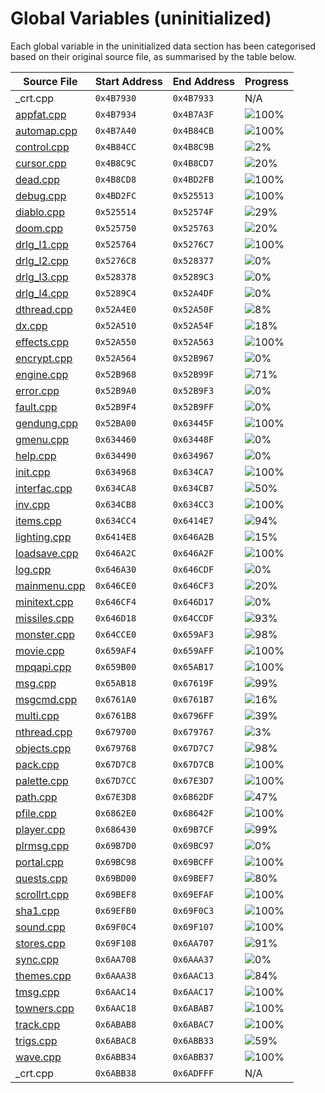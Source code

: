 # Global Variables (uninitialized)

Each global variable in the uninitialized data section has been categorised based on their original source file, as summarised by the table below.

| Source File                | Start Address | End Address | Progress                                                         |
|----------------------------|---------------|-------------|------------------------------------------------------------------|
| _crt.cpp                   | `0x4B7930`    | `0x4B7933`  | N/A                                                              |
| [appfat.cpp](appfat.h)     | `0x4B7934`    | `0x4B7A3F`  | ![100%](https://progress-bar.dev/100/ "(268/268 bytes)")         |
| [automap.cpp](automap.h)   | `0x4B7A40`    | `0x4B84CB`  | ![100%](https://progress-bar.dev/100/ "(2700/2700 bytes)")       |
| [control.cpp](control.h)   | `0x4B84CC`    | `0x4B8C9B`  | ![2%](https://progress-bar.dev/2/ "(56/2000 bytes)")             |
| [cursor.cpp](cursor.h)     | `0x4B8C9C`    | `0x4B8CD7`  | ![20%](https://progress-bar.dev/20/ "(12/60 bytes)")             |
| [dead.cpp](dead.h)         | `0x4B8CD8`    | `0x4BD2FB`  | ![100%](https://progress-bar.dev/100/ "(17956/17956 bytes)")     |
| [debug.cpp](debug.h)       | `0x4BD2FC`    | `0x525513`  | ![100%](https://progress-bar.dev/100/ "(426520/426520 bytes)")   |
| [diablo.cpp](diablo.h)     | `0x525514`    | `0x52574F`  | ![29%](https://progress-bar.dev/29/ "(169/572 bytes)")           |
| [doom.cpp](doom.h)         | `0x525750`    | `0x525763`  | ![20%](https://progress-bar.dev/20/ "(4/20 bytes)")              |
| [drlg_l1.cpp](drlg_l1.h)   | `0x525764`    | `0x5276C7`  | ![100%](https://progress-bar.dev/100/ "(8036/8036 bytes)")       |
| [drlg_l2.cpp](drlg_l2.h)   | `0x5276C8`    | `0x528377`  | ![0%](https://progress-bar.dev/0/ "(0/3248 bytes)")              |
| [drlg_l3.cpp](drlg_l3.h)   | `0x528378`    | `0x5289C3`  | ![0%](https://progress-bar.dev/0/ "(0/1612 bytes)")              |
| [drlg_l4.cpp](drlg_l4.h)   | `0x5289C4`    | `0x52A4DF`  | ![0%](https://progress-bar.dev/0/ "(0/6940 bytes)")              |
| [dthread.cpp](dthread.h)   | `0x52A4E0`    | `0x52A50F`  | ![8%](https://progress-bar.dev/8/ "(4/48 bytes)")                |
| [dx.cpp](dx.h)             | `0x52A510`    | `0x52A54F`  | ![18%](https://progress-bar.dev/18/ "(12/64 bytes)")             |
| [effects.cpp](effects.h)   | `0x52A550`    | `0x52A563`  | ![100%](https://progress-bar.dev/100/ "(20/20 bytes)")           |
| [encrypt.cpp](encrypt.h)   | `0x52A564`    | `0x52B967`  | ![0%](https://progress-bar.dev/0/ "(0/5124 bytes)")              |
| [engine.cpp](engine.h)     | `0x52B968`    | `0x52B99F`  | ![71%](https://progress-bar.dev/71/ "(40/56 bytes)")             |
| [error.cpp](error.h)       | `0x52B9A0`    | `0x52B9F3`  | ![0%](https://progress-bar.dev/0/ "(0/84 bytes)")                |
| [fault.cpp](fault.h)       | `0x52B9F4`    | `0x52B9FF`  | ![0%](https://progress-bar.dev/0/ "(0/12 bytes)")                |
| [gendung.cpp](gendung.h)   | `0x52BA00`    | `0x63445F`  | ![100%](https://progress-bar.dev/100/ "(1084000/1084000 bytes)") |
| [gmenu.cpp](gmenu.h)       | `0x634460`    | `0x63448F`  | ![0%](https://progress-bar.dev/0/ "(0/48 bytes)")                |
| [help.cpp](help.h)         | `0x634490`    | `0x634967`  | ![0%](https://progress-bar.dev/0/ "(0/1240 bytes)")              |
| [init.cpp](init.h)         | `0x634968`    | `0x634CA7`  | ![100%](https://progress-bar.dev/100/ "(832/832 bytes)")         |
| [interfac.cpp](interfac.h) | `0x634CA8`    | `0x634CB7`  | ![50%](https://progress-bar.dev/50/ "(8/16 bytes)")              |
| [inv.cpp](inv.h)           | `0x634CB8`    | `0x634CC3`  | ![100%](https://progress-bar.dev/100/ "(12/12 bytes)")           |
| [items.cpp](items.h)       | `0x634CC4`    | `0x6414E7`  | ![94%](https://progress-bar.dev/94/ "(48636/51236 bytes)")       |
| [lighting.cpp](lighting.h) | `0x6414E8`    | `0x646A2B`  | ![15%](https://progress-bar.dev/15/ "(3377/21828 bytes)")        |
| [loadsave.cpp](loadsave.h) | `0x646A2C`    | `0x646A2F`  | ![100%](https://progress-bar.dev/100/ "(4/4 bytes)")             |
| [log.cpp](log.h)           | `0x646A30`    | `0x646CDF`  | ![0%](https://progress-bar.dev/0/ "(4/688 bytes)")               |
| [mainmenu.cpp](mainmenu.h) | `0x646CE0`    | `0x646CF3`  | ![20%](https://progress-bar.dev/20/ "(4/20 bytes)")              |
| [minitext.cpp](minitext.h) | `0x646CF4`    | `0x646D17`  | ![0%](https://progress-bar.dev/0/ "(0/36 bytes)")                |
| [missiles.cpp](missiles.h) | `0x646D18`    | `0x64CCDF`  | ![93%](https://progress-bar.dev/93/ "(23004/24520 bytes)")       |
| [monster.cpp](monster.h)   | `0x64CCE0`    | `0x659AF3`  | ![98%](https://progress-bar.dev/98/ "(51736/52756 bytes)")       |
| [movie.cpp](movie.h)       | `0x659AF4`    | `0x659AFF`  | ![100%](https://progress-bar.dev/100/ "(12/12 bytes)")           |
| [mpqapi.cpp](mpqapi.h)     | `0x659B00`    | `0x65AB17`  | ![100%](https://progress-bar.dev/100/ "(4120/4120 bytes)")       |
| [msg.cpp](msg.h)           | `0x65AB18`    | `0x67619F`  | ![99%](https://progress-bar.dev/99/ "(112203/112264 bytes)")     |
| [msgcmd.cpp](msgcmd.h)     | `0x6761A0`    | `0x6761B7`  | ![16%](https://progress-bar.dev/16/ "(4/24 bytes)")              |
| [multi.cpp](multi.h)       | `0x6761B8`    | `0x6796FF`  | ![39%](https://progress-bar.dev/39/ "(5337/13640 bytes)")        |
| [nthread.cpp](nthread.h)   | `0x679700`    | `0x679767`  | ![3%](https://progress-bar.dev/3/ "(4/104 bytes)")               |
| [objects.cpp](objects.h)   | `0x679768`    | `0x67D7C7`  | ![98%](https://progress-bar.dev/98/ "(16300/16480 bytes)")       |
| [pack.cpp](pack.h)         | `0x67D7C8`    | `0x67D7CB`  | ![100%](https://progress-bar.dev/100/ "(4/4 bytes)")             |
| [palette.cpp](palette.h)   | `0x67D7CC`    | `0x67E3D7`  | ![100%](https://progress-bar.dev/100/ "(3084/3084 bytes)")       |
| [path.cpp](path.h)         | `0x67E3D8`    | `0x6862DF`  | ![47%](https://progress-bar.dev/47/ "(15600/32520 bytes)")       |
| [pfile.cpp](pfile.h)       | `0x6862E0`    | `0x68642F`  | ![100%](https://progress-bar.dev/100/ "(336/336 bytes)")         |
| [player.cpp](player.h)     | `0x686430`    | `0x69B7CF`  | ![99%](https://progress-bar.dev/99/ "(86884/86944 bytes)")       |
| [plrmsg.cpp](plrmsg.h)     | `0x69B7D0`    | `0x69BC97`  | ![0%](https://progress-bar.dev/0/ "(0/1224 bytes)")              |
| [portal.cpp](portal.h)     | `0x69BC98`    | `0x69BCFF`  | ![100%](https://progress-bar.dev/100/ "(104/104 bytes)")         |
| [quests.cpp](quests.h)     | `0x69BD00`    | `0x69BEF7`  | ![80%](https://progress-bar.dev/80/ "(404/504 bytes)")           |
| [scrollrt.cpp](scrollrt.h) | `0x69BEF8`    | `0x69EFAF`  | ![100%](https://progress-bar.dev/100/ "(12472/12472 bytes)")     |
| [sha1.cpp](sha1.h)         | `0x69EFB0`    | `0x69F0C3`  | ![100%](https://progress-bar.dev/100/ "(276/276 bytes)")         |
| [sound.cpp](sound.h)       | `0x69F0C4`    | `0x69F107`  | ![100%](https://progress-bar.dev/100/ "(68/68 bytes)")           |
| [stores.cpp](stores.h)     | `0x69F108`    | `0x6AA707`  | ![91%](https://progress-bar.dev/91/ "(42700/46592 bytes)")       |
| [sync.cpp](sync.h)         | `0x6AA708`    | `0x6AAA37`  | ![0%](https://progress-bar.dev/0/ "(0/816 bytes)")               |
| [themes.cpp](themes.h)     | `0x6AAA38`    | `0x6AAC13`  | ![84%](https://progress-bar.dev/84/ "(400/476 bytes)")           |
| [tmsg.cpp](tmsg.h)         | `0x6AAC14`    | `0x6AAC17`  | ![100%](https://progress-bar.dev/100/ "(4/4 bytes)")             |
| [towners.cpp](towners.h)   | `0x6AAC18`    | `0x6ABAB7`  | ![100%](https://progress-bar.dev/100/ "(3744/3744 bytes)")       |
| [track.cpp](track.h)       | `0x6ABAB8`    | `0x6ABAC7`  | ![100%](https://progress-bar.dev/100/ "(16/16 bytes)")           |
| [trigs.cpp](trigs.h)       | `0x6ABAC8`    | `0x6ABB33`  | ![59%](https://progress-bar.dev/59/ "(84/108 bytes)")            |
| [wave.cpp](wave.h)         | `0x6ABB34`    | `0x6ABB37`  | ![100%](https://progress-bar.dev/100/ "(4/4 bytes)")             |
| _crt.cpp                   | `0x6ABB38`    | `0x6ADFFF`  | N/A                                                              |
